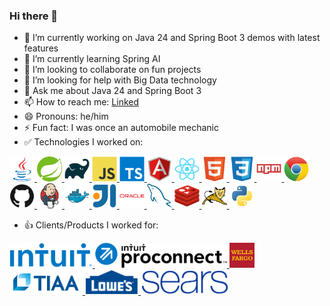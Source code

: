 ### Hi there 👋



- 🔭 I’m currently working on Java 24 and Spring Boot 3 demos with latest features
- 🌱 I’m currently learning Spring AI
- 👯 I’m looking to collaborate on fun projects
- 🤔 I’m looking for help with Big Data technology
- 💬 Ask me about Java 24 and Spring Boot 3
- 📫 How to reach me: [Linked](https://www.linkedin.com/in/qin-boyang/)
- 😄 Pronouns: he/him
- ⚡ Fun fact: I was once an automobile mechanic
- ✅ Technologies I worked on:

<a href=#>
  <img src='/icons/java/java-original.svg' height="40">
</a>
<a href=#>
  <img src='/icons/spring/spring-original.svg' height="40">
</a>
<a href=#>
  <img src='/icons/gradle/gradle-plain.svg' height="40">
</a>
<a href=#>
  <img src='/icons/javascript/javascript-original.svg' height="40">
</a>
<a href=#>
  <img src='/icons/typescript/typescript-original.svg' height="40">
</a>
<a href=#>
  <img src='/icons/angularjs/angularjs-original.svg' height="40">
</a>
<a href=#>
  <img src='/icons/react/react-original.svg' height="40">
</a>
<a href=#>
  <img src='/icons/html5/html5-original.svg' height="40">
</a>
<a href=#>
  <img src='/icons/css3/css3-original.svg' height="40">
</a>
<a href=#>
  <img src='/icons/npm/npm-original-wordmark.svg' height="40">
</a>
<a href=#>
  <img src='/icons/chrome/chrome-original.svg' height="40">
</a>
<a href=#>
  <img src='/icons/github/github-original.svg' height="40">
</a>
<a href=#>
  <img src='/icons/jenkins/jenkins-original.svg' height="40">
</a>
<a href=#>
  <img src='/icons/docker/docker-original.svg' height="40">
</a>
<a href=#>
  <img src='/icons/intellij/intellij-original.svg' height="40">
</a>
<a href=#>
  <img src='/icons/oracle/oracle-original.svg' height="40">
</a>
<a href=#>
  <img src='/icons/mysql/mysql-original.svg' height="40">
</a>
<a href=#>
  <img src='/icons/redis/redis-original.svg' height="40">
</a>
<a href=#>
  <img src='/icons/tomcat/tomcat-original.svg' height="40">
</a>
<a href=#>
  <img src='/icons/python/python-original.svg' height="40">
</a>

- 👍 Clients/Products I worked for:
<a href=#>
  <img src='/icons/intuit/intuit_logo.svg' height="40">
</a>
<a href=#>
  <img src='/icons/intuit/intuit_proconnect.png' height="40">
</a>
<a href=#>
  <img src='/icons/wellsfargo/wellsfargo_logo.svg' height="40">
</a>
<a href=#>
  <img src='/icons/tiaa/tiaa_logo.svg' height="40">
</a>
<a href=#>
  <img src='/icons/lowes/lowes_logo.svg' height="40">
</a>
<a href=#>
  <img src='/icons/sears/sears_logo.svg' height="40">
</a>
